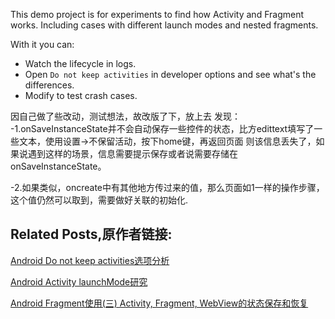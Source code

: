 

This demo project is for experiments to find how Activity and Fragment works.
Including cases with different launch modes and nested fragments.

With it you can:
- Watch the lifecycle in logs.
- Open `Do not keep activities` in developer options and see what's the differences.
- Modify to test crash cases.

因自己做了些改动，测试想法，故改版了下，放上去
发现：
-1.onSaveInstanceState并不会自动保存一些控件的状态，比方edittext填写了一些文本，使用设置->不保留活动，按下home键，再返回页面
则该信息丢失了，如果说遇到这样的场景，信息需要提示保存或者说需要存储在onSaveInstanceState。

-2.如果类似，oncreate中有其他地方传过来的值，那么页面如1一样的操作步骤，这个值仍然可以取到，需要做好关联的初始化.
  

## Related Posts,原作者链接:
[Android Do not keep activities选项分析](http://www.cnblogs.com/mengdd/p/4528417.html)

[Android Activity launchMode研究](http://www.cnblogs.com/mengdd/p/4531064.html)

[Android Fragment使用(三) Activity, Fragment, WebView的状态保存和恢复](http://www.cnblogs.com/mengdd/p/5582244.html)


